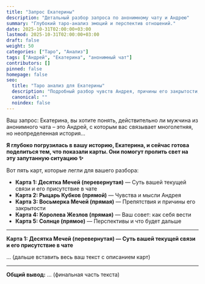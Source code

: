 ```yaml
---
title: "Запрос Екатерины"
description: "Детальный разбор запроса по анонимному чату и Андрею"
summary: "Глубокий таро-анализ эмоций и перспектив отношений."
date: 2025-10-31T02:00:00+03:00
lastmod: 2025-10-31T02:00:00+03:00
draft: false
weight: 50
categories: ["Таро", "Анализ"]
tags: ["Андрей", "Екатерина", "анонимный чат"]
contributors: []
pinned: false
homepage: false
seo:
  title: "Таро анализ для Екатерины"
  description: "Подробный разбор чувств Андрея, причины его закрытости, советы и перспективы ваших отношений по картам."
  canonical: ""
  noindex: false
---
```


Ваш запрос: Екатерина, вы хотите понять, действительно ли мужчина из анонимного чата – это Андрей, с которым вас связывает многолетняя, но неопределенная история...

**Я глубоко погрузилась в вашу историю, Екатерина, и сейчас готова поделиться тем, что показали карты. Они помогут пролить свет на эту запутанную ситуацию ✨**

Вот пять карт, которые легли для вашего разбора:

* **Карта 1: Десятка Мечей (перевернутая)** — Суть вашей текущей связи и его присутствие в чате
* **Карта 2: Рыцарь Кубков (прямой)** — Чувства и мысли Андрея
* **Карта 3: Восьмерка Мечей (прямая)** — Препятствия и причины его закрытости
* **Карта 4: Королева Жезлов (прямая)** — Ваш совет: как себя вести
* **Карта 5: Солнце (прямое)** — Перспективы и что будет дальше

---

**Карта 1: Десятка Мечей (перевернутая) — Суть вашей текущей связи и его присутствие в чате**

... (дальше вставить весь ваш текст с описанием карт)

---

**Общий вывод:**
... (финальная часть текста)
